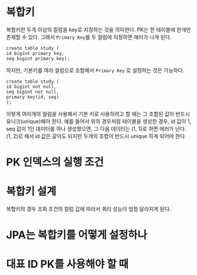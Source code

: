# 복합키
복합키란 두개 이상의 칼럼을 key로 지정하는 것을 의미한다.
PK는 한 테이블에 한개만 존재할 수 있다.
그래서 `Primary Key`를 두 컬럼에 지정하면 에러가 나게 된다.
```
create table study (
id bigint primary key,
seq bigint primary key);
```

하지만, 기본키를 여러 컬럼으로 조합해서 `Primary Key` 로 설정하는 것은 가능하다.
```
create table study (
id bigint not null,
seq bigint not null,
primary key(id, seq)
);
```

이렇게 여러개의 컬럼을 사용해서 기본 키로 사용하려고 할 때는 그 조합된 값이 반드시 유니크(unique)해야 한다.
예를 들어서 위의 경우처럼 테이블을 생성한 경우, id 값이 1, seq 값이 1인 데이터를 하나 생성했으면, 그 다음 데이터는 (1, 1)로 하면 에러가 난다.
(1, 2)로 해서 id 값은 같아도 되지만 두개의 조합이 반드시 unique 하게 되어야 한다.

# PK 인덱스의 실행 조건

# 복합키 설계
복합키의 경우 조회 조건의 칼럼 값에 따라서 쿼리 성능이 엄청 달라지게 된다.

# JPA는 복합키를 어떻게 설정하나

# 대표 ID PK를 사용해야 할 때
